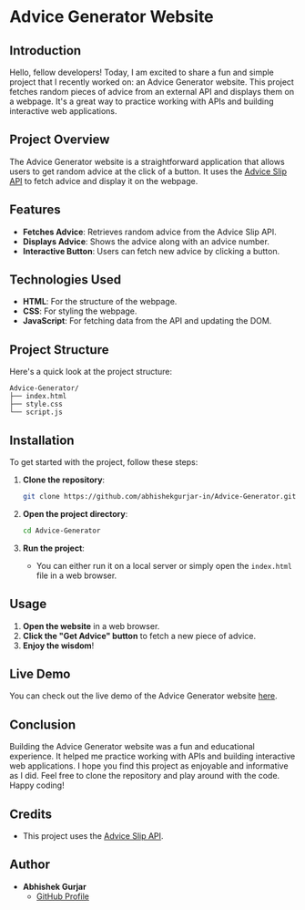 # Advice Generator Website


## Introduction

Hello, fellow developers! Today, I am excited to share a fun and simple project that I recently worked on: an Advice Generator website. This project fetches random pieces of advice from an external API and displays them on a webpage. It's a great way to practice working with APIs and building interactive web applications.

## Project Overview

The Advice Generator website is a straightforward application that allows users to get random advice at the click of a button. It uses the [Advice Slip API](https://api.adviceslip.com/advice) to fetch advice and display it on the webpage.

## Features

- **Fetches Advice**: Retrieves random advice from the Advice Slip API.
- **Displays Advice**: Shows the advice along with an advice number.
- **Interactive Button**: Users can fetch new advice by clicking a button.

## Technologies Used

- **HTML**: For the structure of the webpage.
- **CSS**: For styling the webpage.
- **JavaScript**: For fetching data from the API and updating the DOM.

## Project Structure

Here's a quick look at the project structure:

```
Advice-Generator/
├── index.html
├── style.css
└── script.js
```

## Installation

To get started with the project, follow these steps:

1. **Clone the repository**:
    ```bash
    git clone https://github.com/abhishekgurjar-in/Advice-Generator.git
    ```

2. **Open the project directory**:
    ```bash
    cd Advice-Generator
    ```

3. **Run the project**:
    - You can either run it on a local server or simply open the `index.html` file in a web browser.

## Usage

1. **Open the website** in a web browser.
2. **Click the "Get Advice" button** to fetch a new piece of advice.
3. **Enjoy the wisdom**!


## Live Demo

You can check out the live demo of the Advice Generator website [here](https://abhishekgurjar-in.github.io/Advice-Generator/).

## Conclusion

Building the Advice Generator website was a fun and educational experience. It helped me practice working with APIs and building interactive web applications. I hope you find this project as enjoyable and informative as I did. Feel free to clone the repository and play around with the code. Happy coding!

## Credits

- This project uses the [Advice Slip API](https://api.adviceslip.com/).

## Author

- **Abhishek Gurjar**
  - [GitHub Profile](https://github.com/abhishekgurjar-in)



